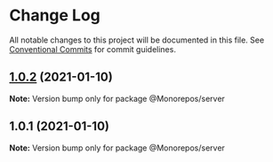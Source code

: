 # Change Log

All notable changes to this project will be documented in this file.
See [Conventional Commits](https://conventionalcommits.org) for commit guidelines.

## [1.0.2](https://github.com/AlbionaHoti/100_days/compare/v1.0.1...v1.0.2) (2021-01-10)

**Note:** Version bump only for package @Monorepos/server

## 1.0.1 (2021-01-10)

**Note:** Version bump only for package @Monorepos/server
